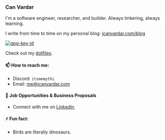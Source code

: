 ### Can Vardar

I'm a software engineer, researcher, and builder. Always tinkering, always learning.

I write from time to time on my personal blog: [icanvardar.com/blog](https://icanvardar.com/blog)

[![gpg-key-id](https://img.shields.io/badge/GPG%20key-0xCC62499FB2C20F1B-123456)](https://github.com/icanvardar.gpg)

<p>Check out my <a href="https://github.com/icanvardar/.dotfiles">dotfiles</a>.</p>

#### 📫 How to reach me:
- Discord: `itsmemythi`
- Email: <a href= "mailto: me@icanvardar.com">me@icanvardar.com</a>

#### 🌟 Job Opportunities & Business Proposals
- Connect with me on [LinkedIn](https://www.linkedin.com/in/icanvardar).

#### ⚡️ Fun fact:
- Birds are literally dinosaurs.

